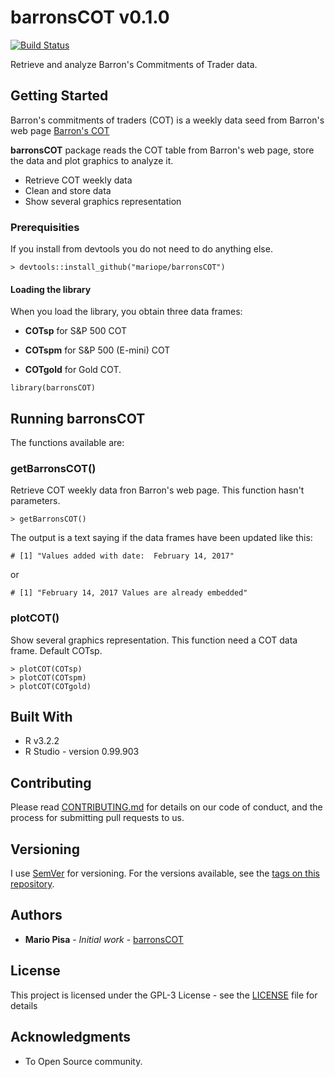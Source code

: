 # barronsCOT v0.1.0

[![Build Status](https://travis-ci.org/mariope/barronsCOT.png?branch=master)](https://travis-ci.org/mariope/barronsCOT)

Retrieve and analyze Barron's Commitments of Trader data.

## Getting Started

Barron's commitments of traders (COT) is a weekly data seed from Barron's web page
[Barron's COT ](http://www.barrons.com/public/page/9_0210-traderscommitments.html)

**barronsCOT** package reads the COT table from Barron's web page, store the data and plot graphics to analyze it.

- Retrieve COT weekly data
- Clean and store data
- Show several graphics representation

### Prerequisities

If you install from devtools you do not need to do anything else.

```
> devtools::install_github("mariope/barronsCOT")
```

#### Loading the library

When you load the library, you obtain three data frames: 

- **COTsp** for S&P 500 COT

- **COTspm** for S&P 500 (E-mini) COT

- **COTgold** for Gold COT.

```
library(barronsCOT)
```

## Running barronsCOT

The functions available are:

### getBarronsCOT()

Retrieve COT weekly data fron Barron's web page.
This function hasn't parameters.

```
> getBarronsCOT()
```
The output is a text saying if the data frames have been updated like this:

```
# [1] "Values added with date:  February 14, 2017"
```

or

```
# [1] "February 14, 2017 Values are already embedded"
```

### plotCOT()

Show several graphics representation.
This function need a COT data frame. Default COTsp.

```
> plotCOT(COTsp)
> plotCOT(COTspm)
> plotCOT(COTgold)
```

## Built With

* R v3.2.2
* R Studio - version 0.99.903

## Contributing

Please read [CONTRIBUTING.md](CONTRIBUTING.md) for details on our code of conduct, and the process for submitting pull requests to us.

## Versioning

I use [SemVer](http://semver.org/) for versioning. For the versions available, see the [tags on this repository](https://github.com/mariope/barronsCOT/tags). 

## Authors

* **Mario Pisa** - *Initial work* - [barronsCOT](https://github.com/mariope/barronsCOT)

## License

This project is licensed under the GPL-3 License - see the [LICENSE](LICENSE) file for details

## Acknowledgments

* To Open Source community.
